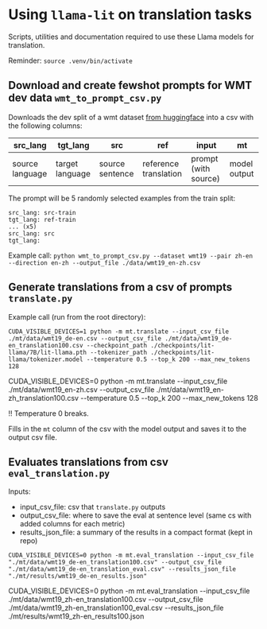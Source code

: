 # Using `llama-lit` on translation tasks

Scripts, utilities and documentation required to use these Llama models for translation.

Reminder: `source .venv/bin/activate`

## Download and create fewshot prompts for WMT dev data `wmt_to_prompt_csv.py`

Downloads the dev split of a wmt dataset [from huggingface](https://huggingface.co/datasets?sort=downloads&search=wmt) into a csv with the following columns:

| src_lang        | tgt_lang        | src             | ref                   | input                | mt           |
| --------------- | --------------- | --------------- | --------------------- | -------------------- | ------------ |
| source language | target language | source sentence | reference translation | prompt (with source) | model output |

The prompt will be 5 randomly selected examples from the train split:

```
src_lang: src-train
tgt_lang: ref-train
... (x5)
src_lang: src
tgt_lang:
```

Example call:
`python wmt_to_prompt_csv.py --dataset wmt19 --pair zh-en --direction en-zh --output_file ./data/wmt19_en-zh.csv`

## Generate translations from a csv of prompts `translate.py`

Example call (run from the root directory):

`CUDA_VISIBLE_DEVICES=1 python -m mt.translate --input_csv_file ./mt/data/wmt19_de-en.csv --output_csv_file ./mt/data/wmt19_de-en_translation100.csv --checkpoint_path ./checkpoints/lit-llama/7B/lit-llama.pth --tokenizer_path ./checkpoints/lit-llama/tokenizer.model --temperature 0.5 --top_k 200 --max_new_tokens 128`

CUDA_VISIBLE_DEVICES=0 python -m mt.translate --input_csv_file ./mt/data/wmt19_en-zh.csv --output_csv_file ./mt/data/wmt19_en-zh_translation100.csv --temperature 0.5 --top_k 200 --max_new_tokens 128

!<o>! Temperature 0 breaks.

Fills in the `mt` column of the csv with the model output and saves it to the output csv file.

## Evaluates translations from csv `eval_translation.py`

Inputs:
- input_csv_file: csv that `translate.py` outputs
- output_csv_file: where to save the eval at sentence level (same cs with added columns for each metric)
- results_json_file: a summary of the results in a compact format (kept in repo)

`CUDA_VISIBLE_DEVICES=0 python -m mt.eval_translation --input_csv_file "./mt/data/wmt19_de-en_translation100.csv" --output_csv_file "./mt/data/wmt19_de-en_translation_eval.csv" --results_json_file "./mt/results/wmt19_de-en_results.json"`

CUDA_VISIBLE_DEVICES=0 python -m mt.eval_translation --input_csv_file ./mt/data/wmt19_zh-en_translation100.csv --output_csv_file ./mt/data/wmt19_zh-en_translation100_eval.csv --results_json_file ./mt/results/wmt19_zh-en_results100.json
